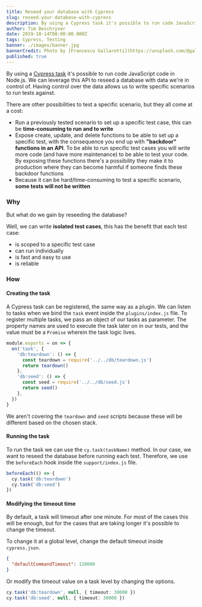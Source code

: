 ```yaml
---
title: Reseed your database with Cypress
slug: reseed-your-database-with-cypress
description: By using a Cypress task it's possible to run code JavaScript code in Node.js. We can leverage this API to reseed a database with data we're in control of. Having control over the data allows us to write specific and isolated scenarios to run tests against.
author: Tim Deschryver
date: 2019-10-14T08:00:00.000Z
tags: Cypress, Testing
banner: ./images/banner.jpg
bannerCredit: Photo by [Francesco Gallarotti](https://unsplash.com/@gallarotti) on [Unsplash](https://unsplash.com)
published: true
---
```


By using a [Cypress task](https://docs.cypress.io/api/commands/task.html) it's possible to run code JavaScript code in Node.js.
We can leverage this API to reseed a database with data we're in control of. Having control over the data allows us to write specific scenarios to run tests against.

There are other possibilities to test a specific scenario, but they all come at a cost:

- Run a previously tested scenario to set up a specific test case, this can be **time-consuming to run and to write**
- Expose create, update, and delete functions to be able to set up a specific test, with the consequence you end up with **"backdoor" functions in an API**. To be able to run specific test cases you will write more code (and have more maintenance) to be able to test your code. By exposing these functions there's a possibility they make it to production where they can become harmful if someone finds these backdoor functions
- Because it can be hard/time-consuming to test a specific scenario, **some tests will not be written**

### Why

But what do we gain by reseeding the database?

Well, we can write **isolated test cases**, this has the benefit that each test case:

- is scoped to a specific test case
- can run individually
- is fast and easy to use
- is reliable

### How

#### Creating the task

A Cypress task can be registered, the same way as a plugin.
We can listen to tasks when we bind the `task` event inside the `plugins/index.js` file.
To register multiple tasks, we pass an object of our tasks as parameter.
The property names are used to execute the task later on in our tests, and the value must be a `Promise` wherein the task logic lives.

```ts
module.exports = on => {
  on('task', {
    'db:teardown': () => {
      const teardown = require('../../db/teardown.js')
      return teardown()
    },
    'db:seed': () => {
      const seed = require('../../db/seed.js')
      return seed()
    },
  })
}
```

We aren't covering the `teardown` and `seed` scripts because these will be different based on the chosen stack.

#### Running the task

To run the task we can use the `cy.task(taskName)` method.
In our case, we want to reseed the database before running each test.
Therefore, we use the `beforeEach` hook inside the `support/index.js` file.

```ts
beforeEach(() => {
  cy.task('db:teardown')
  cy.task('db:seed')
})
```

#### Modifying the timeout time

By default, a task will timeout after one minute.
For most of the cases this will be enough, but for the cases that are taking longer it's possible to change the timeout.

To change it at a global level, change the default timeout inside `cypress.json`.

```json
{
  "defaultCommandTimeout": 120000
}
```

Or modify the timeout value on a task level by changing the options.

```ts
cy.task('db:teardown', null, { timeout: 30000 })
cy.task('db:seed', null, { timeout: 30000 })
```
